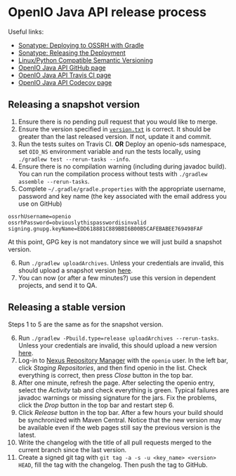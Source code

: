 # OpenIO Java API release process

Useful links:
* [Sonatype: Deploying to OSSRH with Gradle](http://central.sonatype.org/pages/gradle.html)
* [Sonatype: Releasing the Deployment](http://central.sonatype.org/pages/releasing-the-deployment.html)
* [Linux/Python Compatible Semantic Versioning](https://docs.openstack.org/pbr/latest/user/semver.html)
* [OpenIO Java API GitHub page](https://github.com/open-io/oio-api-java)
* [OpenIO Java API Travis CI page](https://travis-ci.org/open-io/oio-api-java)
* [OpenIO Java API Codecov page](https://codecov.io/gh/open-io/oio-api-java)

## Releasing a snapshot version

1. Ensure there is no pending pull request that you would like to merge.
2. Ensure the version specified in [`version.txt`](version.txt) is correct. It should be greater than the last released version. If not, update it and commit.
3. Run the tests suites on Travis CI. **OR** Deploy an openio-sds namespace, set `OIO_NS` environment variable and run the tests locally, using `./gradlew test --rerun-tasks --info`.
4. Ensure there is no compilation warning (including during javadoc build). You can run the compilation process without tests with `./gradlew assemble --rerun-tasks`.
5. Complete `~/.gradle/gradle.properties` with the appropriate username, password and key name (the key associated with the email address you use on GitHub)

```
ossrhUsername=openio
ossrhPassword=obviouslythispasswordisinvalid
signing.gnupg.keyName=EDD618881C889BBI6B00B5CAFEBABEE769498FAF
```
At this point, GPG key is not mandatory since we will just build a snapshot version.

6. Run `./gradlew uploadArchives`. Unless your credentials are invalid, this should upload a snapshot version [here](https://oss.sonatype.org/content/groups/public/io/openio/sds/openio-api/).
7. You can now (or after a few minutes?) use this version in dependent projects, and send it to QA.

## Releasing a stable version

Steps 1 to 5 are the same as for the snapshot version.

6. Run `./gradlew -Pbuild.type=release uploadArchives --rerun-tasks`. Unless your credentials are invalid, this should upload a new version [here](https://oss.sonatype.org/content/groups/public/io/openio/sds/openio-api/).
7. Log-in to [Nexus Repository Manager](https://oss.sonatype.org/#nexus-search;quick~openio) with the `openio` user. In the left bar, click *Staging Repositories*, and then find openio in the list. Check everything is correct, then press *Close* button in the top bar.
8. After one minute, refresh the page. After selecting the openio entry, select the *Activity* tab and check everything is green. Typical failures are javadoc warnings or missing signature for the jars. Fix the problems, click the *Drop* button in the top bar and restart step 6.
9. Click *Release* button in the top bar. After a few hours your build should be synchronized with Maven Central. Notice that the new version may be available even if the web pages still say the previous version is the latest.
10. Write the changelog with the title of all pull requests merged to the current branch since the last version.
11. Create a signed git tag with `git tag -a -s -u <key_name> <version> HEAD`, fill the tag with the changelog. Then push the tag to GitHub.
